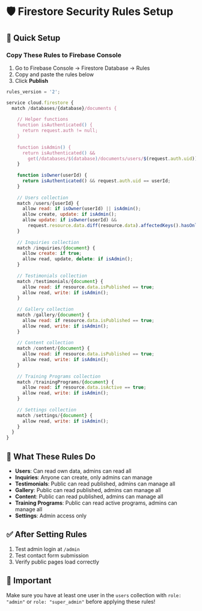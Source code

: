 # 🛡️ Firestore Security Rules Setup

## 🚀 Quick Setup

### Copy These Rules to Firebase Console

1. Go to Firebase Console → Firestore Database → Rules
2. Copy and paste the rules below
3. Click **Publish**

```javascript
rules_version = '2';

service cloud.firestore {
  match /databases/{database}/documents {
    
    // Helper functions
    function isAuthenticated() {
      return request.auth != null;
    }
    
    function isAdmin() {
      return isAuthenticated() && 
        get(/databases/$(database)/documents/users/$(request.auth.uid)).data.role in ['admin', 'super_admin'];
    }
    
    function isOwner(userId) {
      return isAuthenticated() && request.auth.uid == userId;
    }
    
    // Users collection
    match /users/{userId} {
      allow read: if isOwner(userId) || isAdmin();
      allow create, update: if isAdmin();
      allow update: if isOwner(userId) && 
        request.resource.data.diff(resource.data).affectedKeys().hasOnly(['lastLoginAt', 'updatedAt']);
    }
    
    // Inquiries collection
    match /inquiries/{document} {
      allow create: if true;
      allow read, update, delete: if isAdmin();
    }
    
    // Testimonials collection
    match /testimonials/{document} {
      allow read: if resource.data.isPublished == true;
      allow read, write: if isAdmin();
    }
    
    // Gallery collection
    match /gallery/{document} {
      allow read: if resource.data.isPublished == true;
      allow read, write: if isAdmin();
    }
    
    // Content collection
    match /content/{document} {
      allow read: if resource.data.isPublished == true;
      allow read, write: if isAdmin();
    }
    
    // Training Programs collection
    match /trainingPrograms/{document} {
      allow read: if resource.data.isActive == true;
      allow read, write: if isAdmin();
    }
    
    // Settings collection
    match /settings/{document} {
      allow read, write: if isAdmin();
    }
  }
}
```

## 🔐 What These Rules Do

- **Users**: Can read own data, admins can read all
- **Inquiries**: Anyone can create, only admins can manage
- **Testimonials**: Public can read published, admins can manage all
- **Gallery**: Public can read published, admins can manage all
- **Content**: Public can read published, admins can manage all
- **Training Programs**: Public can read active programs, admins can manage all
- **Settings**: Admin access only

## ✅ After Setting Rules

1. Test admin login at `/admin`
2. Test contact form submission
3. Verify public pages load correctly

## 🚨 Important

Make sure you have at least one user in the `users` collection with `role: "admin"` or `role: "super_admin"` before applying these rules! 